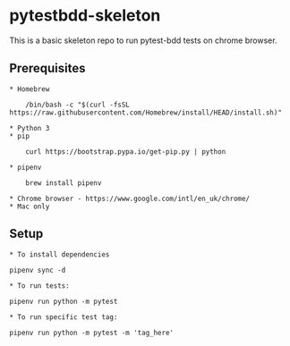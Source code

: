 # pytestbdd-skeleton

This is a basic skeleton repo to run pytest-bdd tests on chrome browser.

## Prerequisites
    * Homebrew
```shell
    /bin/bash -c "$(curl -fsSL https://raw.githubusercontent.com/Homebrew/install/HEAD/install.sh)"
```    
    * Python 3
    * pip
```shell
    curl https://bootstrap.pypa.io/get-pip.py | python
```
    * pipenv
```shell
    brew install pipenv
``` 
    * Chrome browser - https://www.google.com/intl/en_uk/chrome/
    * Mac only

## Setup
    * To install dependencies 
```shell
pipenv sync -d
```
    * To run tests: 
```shell
pipenv run python -m pytest
```
    * To run specific test tag: 
```shell
pipenv run python -m pytest -m 'tag_here'
```
